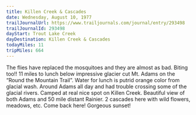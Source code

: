 ```yaml
---
title: Killen Creek & Cascades
date: Wednesday, August 10, 1977
trailJournalUrl: https://www.trailjournals.com/journal/entry/293498
trailJournalId: 293498
dayStart: Trout Lake Creek
dayDestination: Killen Creek & Cascades
todayMiles: 11
tripMiles: 664
---
```

The flies have replaced the mosquitoes and they are almost as bad. Biting too!! 11 miles to lunch below impressive glacier cut Mt. Adams on the “Round the Mountain Trail”. Water for lunch is putrid orange color from glacial wash. Around Adams all day and had trouble crossing some of the glacial rivers. Camped at real nice spot on Killen Creek. Beautiful view of both Adams and 50 mile distant Rainier. 2 cascades here with wild flowers, meadows, etc. Come back here! Gorgeous sunset!
